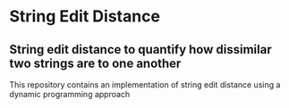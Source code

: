 # String Edit Distance

## String edit distance to quantify how dissimilar two strings are to one another

This repository contains an implementation of string edit distance using a dynamic programming approach